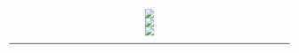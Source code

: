 <div align="center">
    <img src="https://lanyard.cnrad.dev/api/764504640007045130" />
</div>
<div align="center">
    <img src="https://skillicons.dev/icons?i=py,js,mysql,html,css,cpp,mongodb"></img><br>
    <img src="https://skillicons.dev/icons?i=discord,bots,postman,regex,premiere,aftereffects,photoshop"></img>
</div>
<hr>
